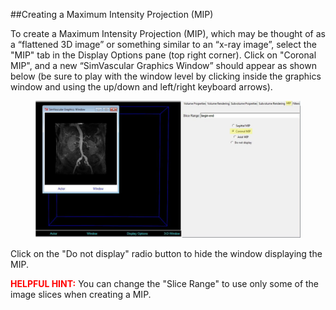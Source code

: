 ##Creating a Maximum Intensity Projection (MIP)

To create a Maximum Intensity Projection (MIP), which may be thought of as a “flattened 3D image” or something similar to an “x-ray image”, select the "MIP" tab in the Display Options pane (top right corner).  Click on "Coronal MIP", and a new “SimVascular Graphics Window” should appear as shown below (be sure to play with the window level by clicking inside the graphics window and using the up/down and left/right keyboard arrows). 

<figure>
  <img class="svImg svImgXl"  src="archives/sv2/imaging/imgs/MIP/1.jpg"> 
  <figcaption class="svCaption" ></figcaption>
</figure>

Click on the "Do not display" radio button to hide the window displaying the MIP.

<font color="red">**HELPFUL HINT:** </font>   You can change the "Slice Range" to use only some of the image slices when creating a MIP.
